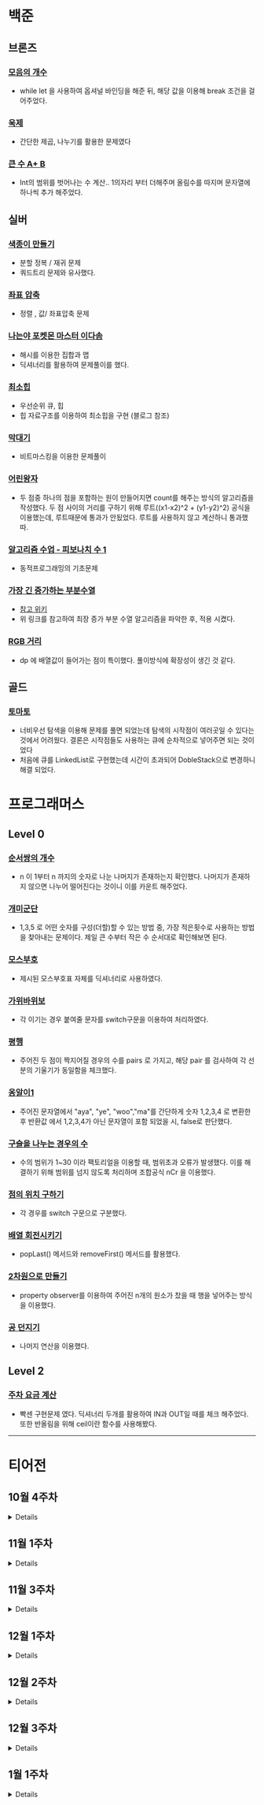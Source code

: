 # 백준

## 브론즈 

### [모음의 개수](https://github.com/wongbingg/algorithm-study-in-swift/commit/58fc9c9baeb57b99c26e52f876730988c65ac2c9)

- while let 을 사용하여 옵셔널 바인딩을 해준 뒤, 해당 값을 이용해 break 조건을 걸어주었다. 
### [욱제](https://github.com/wongbingg/algorithm-study-in-swift/commit/699028e11b0dd715a842320774eddbb58b17c758)

- 간단한 제곱, 나누기를 활용한 문제였다

### [큰 수 A+ B](https://www.acmicpc.net/problem/10757)

- Int의 범위를 벗어나는 수 계산.. 1의자리 부터 더해주며 올림수를 따지며 문자열에 하나씩 추가 해주었다.

## 실버

### [색종이 만들기](https://www.acmicpc.net/problem/2630)

- 분할 정복 / 재귀 문제
- 쿼드트리 문제와 유사했다. 

### [좌표 압축](https://www.acmicpc.net/problem/18870)

- 정렬 , 값/ 좌표압축 문제

### [나는야 포켓몬 마스터 이다솜](https://www.acmicpc.net/problem/1620)

- 해시를 이용한 집합과 맵
- 딕셔너리를 활용하여 문제풀이를 했다.

### [최소힙](https://www.acmicpc.net/problem/1927)

- 우선순위 큐, 힙
- 힙 자료구조를 이용하여 최소힙을 구현 (블로그 참조)

### [막대기](https://www.acmicpc.net/problem/1094)

- 비트마스킹을 이용한 문제풀이

### [어린왕자](https://www.acmicpc.net/problem/1004)

- 두 점중 하나의 점을 포함하는 원이 만들어지면 count를 해주는 방식의 알고리즘을 작성했다. 
두 점 사이의 거리를 구하기 위해 루트((x1-x2)^2 + (y1-y2)^2) 공식을 이용했는데, 루트때문에 통과가 안됬었다.
루트를 사용하지 않고 계산하니 통과했따.

### [알고리즘 수업 - 피보나치 수 1](https://www.acmicpc.net/problem/24416)
- 동적프로그래밍의 기초문제

### [가장 긴 증가하는 부분수열](https://www.acmicpc.net/problem/11053)
- [참고 위키](https://namu.wiki/w/최장%20증가%20부분%20수열)
- 위 링크를 참고하여 최장 증가 부분 수열 알고리즘을 파악한 후, 적용 시켰다.

### [RGB 거리](https://www.acmicpc.net/problem/1149)
- dp 에 배열값이 들어가는 점이 특이했다. 풀이방식에 확장성이 생긴 것 같다.

## 골드

### [토마토](https://www.acmicpc.net/problem/7576)

- 너비우선 탐색을 이용해 문제를 풀면 되었는데 탐색의 시작점이 여러곳일 수 있다는 것에서 어려웠다.
결론은 시작점들도 사용하는 큐에 순차적으로 넣어주면 되는 것이었다
- 처음에 큐를 LinkedList로 구현했는데 시간이 초과되어 DobleStack으로 변경하니 해결 되었다.

# 프로그래머스

## Level 0

### [순서쌍의 개수](https://school.programmers.co.kr/learn/courses/30/lessons/120836)
- n 이 1부터 n 까지의 숫자로 나눈 나머지가 존재하는지 확인했다. 나머지가 존재하지 않으면 나누어 떨어진다는 것이니 이를 카운트 해주었다.

### [개미군단](https://school.programmers.co.kr/learn/courses/30/lessons/120837)
- 1,3,5 로 어떤 숫자를 구성(더할)할 수 있는 방법 중, 가장 적은횟수로 사용하는 방법을 찾아내는 문제이다. 제일 큰 수부터 작은 수 순서대로 확인해보면 된다. 

### [모스부호](https://school.programmers.co.kr/learn/courses/30/lessons/120838)
- 제시된 모스부호표 자체를 딕셔너리로 사용하였다.

### [가위바위보](https://school.programmers.co.kr/learn/courses/30/lessons/120839)
- 각 이기는 경우 붙여줄 문자를 switch구문을 이용하여 처리하였다. 

### [평행](https://school.programmers.co.kr/learn/courses/30/lessons/120875)
- 주어진 두 점이 짝지어질 경우의 수를 pairs 로 가지고, 해당 pair 를 검사하여 각 선분의 기울기가 동일함을 체크했다.

### [옹알이1](https://school.programmers.co.kr/learn/courses/30/lessons/120956)
- 주어진 문자열에서 "aya", "ye", "woo","ma"를 간단하게 숫자 1,2,3,4 로 변환한 후 반환값 에서 1,2,3,4가 아닌 문자열이 포함 되었을 시, false로 판단했다.

### [구슬을 나누는 경우의 수](https://school.programmers.co.kr/learn/courses/30/lessons/120840)
- 수의 범위가 1~30 이라 팩토리얼을 이용할 때, 범위초과 오류가 발생했다. 이를 해결하기 위해 범위를 넘지 않도록 처리하며 조합공식 nCr 을 이용했다.

### [점의 위치 구하기](https://school.programmers.co.kr/learn/courses/30/lessons/120841)
- 각 경우를 switch 구문으로 구분했다.

### [배열 회전시키기](https://school.programmers.co.kr/learn/courses/30/lessons/120844)
- popLast() 메서드와 removeFirst() 메서드를 활용했다.

### [2차원으로 만들기](https://school.programmers.co.kr/learn/courses/30/lessons/120842)
- property observer를 이용하여 주어진 n개의 원소가 찼을 때 행을 넣어주는 방식을 이용했다.

### [공 던지기](https://school.programmers.co.kr/learn/courses/30/lessons/120843)
- 나머지 연산을 이용했다.


## Level 2

### [주차 요금 계산](https://school.programmers.co.kr/learn/courses/30/lessons/92341)
- 빡센 구현문제 였다. 딕셔너리 두개를 활용하여 IN과 OUT일 때를 체크 해주었다. 또한 반올림을 위해 ceil이란 함수를 사용해봤다.
---

# 티어전
## 10월 4주차
<details>
    
### 브론즈 3
### 참가자
[웡빙](https://github.com/wongbingg) 🏅

[현이](https://github.com/seohyeon2)

### 문제 풀이
```swift
func answer_BOJ_부호_1247() {

    (1...3).forEach { _ in
        var overflow = 0
        var result = 0
        let n = Int(readLine()!)!
        (1...n).forEach { _ in
            let input = Int(readLine()!)!
            
            if result > 0 && input > 0 && input > Int.max - result {
                overflow += 1
                result = result - Int.max + input
            } else if result < 0 && input < 0 && input < -(Int.max + result) {
                overflow -= 1
                result = result + Int.max + input
            } else {
                result += input
            }
        }
        if overflow == 1 && result == -Int.max {
            print("0")
            return
        } else if overflow == -1 && result == Int.max {
            print("0")
            return
        } else if overflow == 1 && result > -Int.max && result < 0 {
            print("+")
            return
        } else if overflow == -1 && result < Int.max && result > 0 {
            print("-")
            return
        }
        showResult(result, overflow: overflow)
    }
    
    func showResult(_ result: Int, overflow: Int) {
        if overflow < 0 {
            print("-")
        } else if overflow > 0 {
            print("+")
        } else if result == 0 {
            print(0)
        } else if result < 0 {
            print("-")
        } else if result > 0 {
            print("+")
        }
    }
}
```
### 알게된 점
Int값의 범위인 -9223372036854775808 ~ 9223372036854775807 를 뛰어넘는 계산을 필요로할 수 있다는 것. 
### 중요한 점 
Int.max 의 값이 넘어가는 계산이 수행될 시 오류가 발생한다. 이를 피하기 위해 overflow 되는 값을 변수로 관리하여 예외 케이스들을 고려해주어야 한다.
### 기타
</details>
    

## 11월 1주차
<details>
    
### 브론즈 3
### 참가자
[웡빙](https://github.com/wongbingg) 🏅

[현이](https://github.com/seohyeon2)

### 문제 풀이

```swift
    func makeGrid() -> [[Int]] {
        var grid: [[Int]] = []
        (1...9).forEach { _ in
            let row = readLine()!.split(separator: " ").compactMap { Int($0) }
            grid.append(row)
        }
        return grid
    }

    func findMax(in grid: [[Int]]) -> Int {
        let flattedGrid = grid.flatMap { $0 }
        let maxValue = flattedGrid.max()!
        return maxValue
    }

    func findRC(at maxNum: Int, in grid: [[Int]]) -> (row: Int, column: Int) {
        for row in (0..<grid.count) {
            for col in (0..<grid[row].count) {
                if grid[row][col] == maxNum {
                    return (row + 1, col + 1)
                }
            }
        }
        return (0,0)
    }
    let grid = makeGrid()
    let maxValue = findMax(in: grid)
    let matrix = findRC(at: maxValue, in: grid)

    print(maxValue)
    print(matrix.row, matrix.column)
```

### 알게된 점
flatMap 을 사용하면 2차원 배열에서 1차원 배열로 바꿔줄 수 있다
### 중요한 점 
행렬의 개념
### 기타
</details>

## 11월 3주차

<details>
    
### 브론즈 3
### 참가자
[웡빙](https://github.com/wongbingg) 

[데릭](https://github.com/derrickkim0109)🏅

### 문제 풀이

```swift
 let list = ["aya", "ye", "woo", "ma"]

 func solution(_ babbling: [String]) -> Int {
     var count = 0

     for babble in babbling {
         var testBabble = babble
         testBabble = testBabble.replacingOccurrences(of: "aya", with: "1")
         testBabble = testBabble.replacingOccurrences(of: "ye", with: "2")
         testBabble = testBabble.replacingOccurrences(of: "woo", with: "3")
         testBabble = testBabble.replacingOccurrences(of: "ma", with: "4")
         if Int(testBabble) != nil, continuousCheck(in: testBabble) {
             count += 1
         }
     }
     return count
 }

 func continuousCheck(in str: String) -> Bool {
     var previous = ""
     for i in str {
         if previous == String(i) {
             return false
         }
         previous = String(i)
     }
     return true
 }
```

### 알게된 점

- 프로그래머스 환경 적응방법

### 중요한 점 

- 테스트케이스를 내가 추가할 수 있다
- 각 케이스별 결과를 개별적으로 확인할 수 있다. 

### 기타
</details>

## 12월 1주차

<details>
    
### 브론즈 3
### 참가자
[웡빙](https://github.com/wongbingg)🏅

[데릭](https://github.com/derrickkim0109)

[현이](https://github.com/seohyeon2)

### 문제 풀이

```swift
func answer_PGS_n제곱배열_자르기(_ n:Int, _ left:Int64, _ right:Int64) -> [Int] {
    let arr = Array<Int>(Int(left)...Int(right))
    var result = [Int]()
    arr.forEach { ele in
        result.append(translateIndexToValue(index: ele, in: n))
    }
    return result
}

func translateIndexToValue(index: Int, in n: Int) -> Int {
    let i = index / n
    let j = index % n
    return max(i,j) + 1
}

```

### 알게된 점

- 2차원 배열을 만드는 과정에서 시간초과가 났다. 여러가지 방법을 이용해서 2차원 배열을 만드는 방법을 시도 해봤지만, 결국엔 행렬이 만들어 지는 원리만 파악하면, 인덱스값(i,j) 만 알아도 해결할 수 있는 문제였다. 원리는 "행렬에서 위치(i, j) 의 값은 max(i,j) + 1" 이라는 것이다. 그래서 주어진 left 부터 right 까지의 숫자를 (i,j) 형태로 변경만 해주면 된다. 2차원 배열을 1차원 배열로 평탄화 했을 때, 인덱스 접근법을 알고 있으면 쉽게 변환해줄 수 있다. 

### 중요한 점 

- 문제의 의도를 파악하는 것이 중요했다. 쓸데없이 2차원 배열구현에 집중을 했었따.

### 기타
</details>

## 12월 2주차

<details>
    
### 브론즈 3
### 참가자
[웡빙](https://github.com/wongbingg)

[데릭](https://github.com/derrickkim0109)🏅

### 문제 풀이

```swift
func answer_BOJ_계단오르기_2579() {
    let input = Int(readLine()!)!
    var pointList = [0]
    (1...input).forEach { _ in
        let point = Int(readLine()!)!
        pointList.append(point)
    }
    var dp = Array(repeating: 0, count: input+1)
    for i in 1...input {
        if i == 1 {
            dp[1] = (pointList[1])
        } else if i == 2 {
            dp[2] = (pointList[1] + pointList[2])
        } else if i == 3 {
            dp[3] = max(pointList[3]+pointList[1], pointList[3]+pointList[2])
        } else {
            dp[i] = max(pointList[i] + pointList[i-1] + dp[i-3], pointList[i] + dp[i-2])
        }
    }
    print(dp[input])
}

```

### 알게된 점

- 이미 푼 문제임에도 머리속에서 기억하지 못했다. 간단한 dp 문제풀이 방식을 다시한번 짚어보는 계기가 되었다.
- 오픈북을 이용해보자

### 중요한 점 

- 푼 문제도 다시 풀어보자. 머리속에 들어있지만 꺼내려면 한참 걸린다 

### 기타
</details>

## 12월 3주차

<details>
    
### 브론즈 3
### 참가자
[웡빙](https://github.com/wongbingg)🏅

[데릭](https://github.com/derrickkim0109)

[주디](https://github.com/Judy-999)

### 문제 풀이

```swift

unc answer_PGS_스킬트리(_ skill:String, _ skill_trees:[String]) -> Int {
    let skillList = Array(skill).map { String($0) }
    var count = 0
    for skillTree in skill_trees {
        var historyList = [Int]()
        for skill in skillTree {
            if skillList.contains(String(skill)) {
                let skillIndex = skillList.firstIndex(of: String(skill))!
                historyList.append(Int(skillIndex))
            }
        }
        if historyList == Array<Int>(0..<historyList.count) {
            count += 1
        }
    }
    return count
}


```

### 알게된 점

- 구현문제의 제약사항 이외에 엣지케이스에 대한 고려가 필요하다
- 배열에서 index 문제로 오류가 날 수 있다.

### 중요한 점 

- 구현문제도 많이 풀어보자

### 기타
</details>

## 1월 1주차

<details>
    
### level 1
### 참가자
[웡빙](https://github.com/wongbingg)🏅

[주디](https://github.com/Judy-999)

### 문제 풀이

```swift
func answer_PGS_k번째수(_ array:[Int], _ commands:[[Int]]) -> [Int] {
    var tempArr = array
    var resultArr = [Int]()
    for command in commands {
        let startIndex = command[0]
        let endIndex = command[1]
        let targetIndex = command[2]
        
        let slice = Array(tempArr[startIndex-1...endIndex-1]).sorted()
        let slice2 = tempArr[startIndex-1...endIndex-1]
        let result = slice[targetIndex-1]
        resultArr.append(result)
    }
    return resultArr
}

```

### 알게된 점

- Array에서 subscript로 배열 slice를 꺼내왔을 때, 첫 번째 요소가 무조건 index 0이 아니라는 점을 배움

### 기타
</details>

